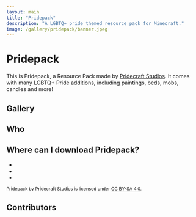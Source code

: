 ```yaml
---
layout: main
title: "Pridepack"
description: "A LGBTQ+ pride themed resource pack for Minecraft."
image: /gallery/pridepack/banner.jpeg
---
```

<!-- Copyright (c) 2023-2024 Pridecraft Studios & contributors
	 SPDX-License-Identifier: CC-BY-SA-4.0
	 https://git.pridecraft.gay/website/blob/HEAD/LICENSE-CC-BY-SA-4.0 -->
<script lang="ts">
import Badge from '$lib/components/BadgeRaw.svelte';
import Badges from '$lib/components/Badges.svelte';
import Picture from '$lib/components/Picture.svelte';
import Developers from '$lib/components/Developers.svelte';
import DynPicture from '$lib/components/DynPicture.svelte';
import YouTube from '$lib/components/YouTube.svelte';

import { Modrinth, CurseForge, GitHubDownloads, GitHubCommits } from '$lib/shields';
import { Who, Socials, Donate, WwpMusic } from '$lib/boilerplate';

</script>

<!-- Cuties -->

# Pridepack

<aside class="shields">
<Modrinth modid="pridepack"/>
<CurseForge modid="pride-pack" type="texture-packs" projectid="831872"/>
<GitHubDownloads modid="pridepack" />
<GitHubCommits modid="pridepack" />
</aside>

This is Pridepack, a Resource Pack made by [Pridecraft Studios].
It comes with many LGBTQ+ Pride additions, including paintings, beds, mobs, candles and more!

<Donate/>

## Gallery

<p class="gallery prioritize-2">

<YouTube id="ZyazvpZAmGU" title="Pridepack Trailer on YouTube." />

<Picture name="pridepack/banner" order="avif" original="avif"
	alt="The Pride Pack banner, featuring a rainbow bed, a bii, an aroace axolotl, a sleeping fox,
		chiseled bookshelves with rainbow-colored books, and a gay flag painting."
/>

<DynPicture name="bookshelves" fallback="jpeg" fallbackSize="3840x2160" original order="avif"
	alt="Pride-themed chiseled bookshelves, candles and biis surrounding an enchanting table in a lush cave."
/>

<DynPicture name="aquarium" fallback="jpeg" fallbackSize="3840x2160" original order="avif"
	alt="Trans, lesbian, progress and aroace themed axolotls in an aquarium,
		featuring pride, lesbian and asexual flag paintings to the left."
/>

<DynPicture name="gallery" fallback="jpeg" fallbackSize="3840x2160" original order="avif"
	alt="A gallery featuring the pansexual, progress, rainbow and bisexual pride flags, along with an ally flag."
/>

<DynPicture name="foxes" fallback="jpeg" fallbackSize="3840x2160" original order="avif"
	alt="Two foxes in front of a fire place,
		one of which is sleeping while the other is wearing pink &amp; white striped thigh-high socks."
/>

<DynPicture name="bedroom" fallback="jpeg" fallbackSize="3840x2160" original order="avif"
	alt="A bedroom featuring pride-themed candles and bed, with a sniffer peeking in."
/>

</p>

## Who

<Who/>

## Where can I download Pridepack?

<ul class="badges">
<li><Badge id="modrinth" rel="me" link="https://modrinth.com/resourcepack/pridepack" ext="svg" head="Available on" name="Modrinth"/></li>
<li><Badge id="curseforge" rel="me" link="https://www.curseforge.com/minecraft/texture-packs/pride-pack" ext="svg" head="Available on" name="CurseForge"/></li>
<li><Badge id="github" rel="me" link="https://github.com/Pridecraft-Studios/pridepack" ext="svg" head="Available on" name="GitHub"/></li>
</ul>

<small>

Pridepack by Pridecraft Studios is licensed under [CC BY-SA 4.0](https://creativecommons.org/licenses/by-sa/4.0/).

<WwpMusic />
</small>

<Socials/>

## Contributors

<Developers type="small"/>

[Pridecraft Studios]: /
